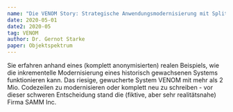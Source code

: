 ```yaml
---
name: "Die VENOM Story: Strategische Anwendungsmodernisierung mit Split+Extract-Strategien"
date: 2020-05-01
date2: 2020-05
tag: VENOM
author: Dr. Gernot Starke
paper: Objektspektrum
---
```

Sie erfahren anhand eines (komplett anonymisierten) realen Beispiels, wie die inkrementelle Modernisierung
eines historisch gewachsenen Systems funktionieren kann. Das riesige, gewucherte System VENOM mit mehr als
2 Mio. Codezeilen zu modernisieren oder komplett neu zu schreiben - vor dieser schweren Entscheidung stand 
die (fiktive, aber sehr realitätsnahe) Firma SAMM Inc.